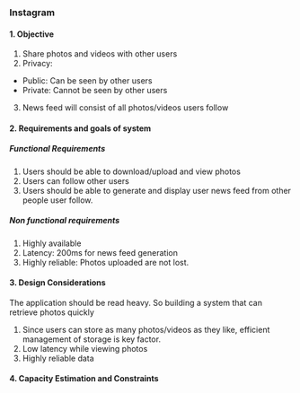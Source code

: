 ### Instagram
#### 1. Objective
1. Share photos and videos with other users
2. Privacy:
* Public: Can be seen by other users
* Private: Cannot be seen by other users
3. News feed will consist of all photos/videos users follow

#### 2. Requirements and goals of system

##### Functional Requirements
1. Users should be able to download/upload and view photos
2. Users can follow other users
3. Users should be able to generate and display user news feed from other people user follow.

##### Non functional requirements
1. Highly available
2. Latency: 200ms for news feed generation
3. Highly reliable: Photos uploaded are not lost.

#### 3. Design Considerations 
The application should be read heavy. So building a system that can retrieve photos quickly 
1. Since users can store as many photos/videos as they like, efficient management of storage is key factor.
2. Low latency while viewing photos
3. Highly reliable data

#### 4. Capacity Estimation and Constraints
